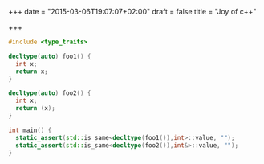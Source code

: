 +++
date = "2015-03-06T19:07:07+02:00"
draft = false
title = "Joy of c++"

+++
```cpp
#include <type_traits>

decltype(auto) foo1() {
  int x;
  return x;
}

decltype(auto) foo2() {
  int x;
  return (x);
}

int main() {
  static_assert(std::is_same<decltype(foo1()),int>::value, "");
  static_assert(std::is_same<decltype(foo2()),int&>::value, "");
}
```
